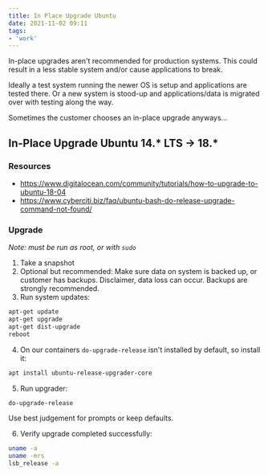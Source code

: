 ```yaml
---
title: In Place Upgrade Ubuntu
date: 2021-11-02 09:11
tags:
- 'work'
---
```


In-place upgrades aren't recommended for production systems. This could result
in a less stable system and/or cause applications to break. 

Ideally a test system running the newer OS is setup and applications are tested
there. Or a new system is stood-up and applications/data is migrated over with
testing along the way.

Sometimes the customer chooses an in-place upgrade anyways...

## In-Place Upgrade Ubuntu 14.* LTS -> 18.*

### Resources

* <https://www.digitalocean.com/community/tutorials/how-to-upgrade-to-ubuntu-18-04>
* <https://www.cyberciti.biz/faq/ubuntu-bash-do-release-upgrade-command-not-found/>

### Upgrade

_Note: must be run as root, or with `sudo`_

1. Take a snapshot
2. Optional but recommended: Make sure data on system is backed up, or customer
   has backups. Disclaimer, data loss can occur. Backups are strongly
   recommended.
3. Run system updates:

```bash
apt-get update
apt-get upgrade
apt-get dist-upgrade
reboot
```

4. On our containers `do-upgrade-release` isn't installed by default, so install
   it:

```bash
apt install ubuntu-release-upgrader-core
```

5. Run upgrader:

```bash
do-upgrade-release
```

Use best judgement for prompts or keep defaults.

6. Verify upgrade completed successfully:

```bash
uname -a
uname -mrs
lsb_release -a
```
